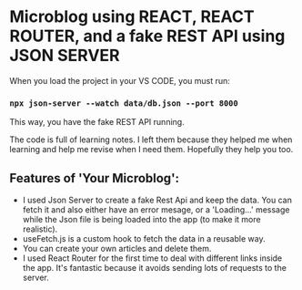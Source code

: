 # Microblog using REACT, REACT ROUTER, and a fake REST API using JSON SERVER

When you load the project in your VS CODE, you must run: 
### `npx json-server --watch data/db.json --port 8000`
This way, you have the fake REST API running. 


The code is full of learning notes. I left them because they helped me when learning and help me revise when I need them. Hopefully they help you too. 

## Features of 'Your Microblog':

- I used Json Server to create a fake Rest Api and keep the data. You can fetch it and also either have an error mesage, or a 'Loading...' message while the Json file is being loaded into the app (to make it more realistic).
- useFetch.js is a custom hook to fetch the data in a reusable way. 
- You can create your own articles and delete them. 
- I used React Router for the first time to deal with different links inside the app. It's fantastic because it avoids sending lots of requests to the server. 

